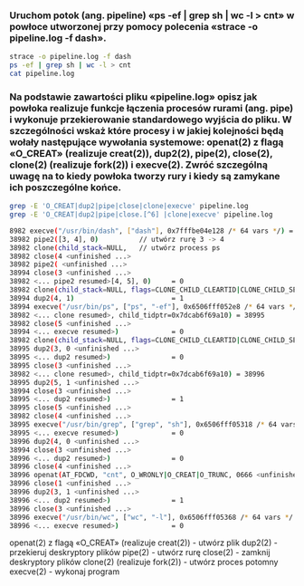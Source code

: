 ### Uruchom potok (ang. pipeline) «ps -ef | grep sh | wc -l > cnt» w powłoce utworzonej przy pomocy polecenia «strace -o pipeline.log -f dash». 
```bash
strace -o pipeline.log -f dash
ps -ef | grep sh | wc -l > cnt
cat pipeline.log
```
### Na podstawie zawartości pliku «pipeline.log» opisz jak powłoka realizuje funkcje łączenia procesów rurami (ang. pipe) i wykonuje przekierowanie standardowego wyjścia do pliku. W szczególności wskaż które procesy i w jakiej kolejności będą wołały następujące wywołania systemowe: openat(2) z flagą «O_CREAT» (realizuje creat(2)), dup2(2), pipe(2), close(2), clone(2) (realizuje fork(2)) i execve(2). Zwróć szczególną uwagę na to kiedy powłoka tworzy rury i kiedy są zamykane ich poszczególne końce.
```bash
grep -E 'O_CREAT|dup2|pipe|close|clone|execve' pipeline.log
grep -E 'O_CREAT|dup2|pipe|close.[^6] |clone|execve' pipeline.log

8982 execve("/usr/bin/dash", ["dash"], 0x7fffbe04e128 /* 64 vars */) = 0
38982 pipe2([3, 4], 0)          // utwórz rurę 3 -> 4
38982 clone(child_stack=NULL,   // utwórz process ps
38982 close(4 <unfinished ...>
38982 pipe2( <unfinished ...>
38994 close(3 <unfinished ...>
38982 <... pipe2 resumed>[4, 5], 0)     = 0
38982 clone(child_stack=NULL, flags=CLONE_CHILD_CLEARTID|CLONE_CHILD_SETTID|SIGCHLD <unfinished ...>
38994 dup2(4, 1)                        = 1
38994 execve("/usr/bin/ps", ["ps", "-ef"], 0x6506fff052e8 /* 64 vars */ <unfinished ...>
38982 <... clone resumed>, child_tidptr=0x7dcab6f69a10) = 38995
38982 close(5 <unfinished ...>
38994 <... execve resumed>)             = 0
38982 clone(child_stack=NULL, flags=CLONE_CHILD_CLEARTID|CLONE_CHILD_SETTID|SIGCHLD <unfinished ...>
38995 dup2(3, 0 <unfinished ...>
38995 <... dup2 resumed>)               = 0
38995 close(3 <unfinished ...>
38982 <... clone resumed>, child_tidptr=0x7dcab6f69a10) = 38996
38995 dup2(5, 1 <unfinished ...>
38994 close(3 <unfinished ...>
38995 <... dup2 resumed>)               = 1
38995 close(5 <unfinished ...>
38982 close(4 <unfinished ...>
38995 execve("/usr/bin/grep", ["grep", "sh"], 0x6506fff05318 /* 64 vars */ <unfinished ...>
38995 <... execve resumed>)             = 0
38996 dup2(4, 0 <unfinished ...>
38994 close(3 <unfinished ...>
38996 <... dup2 resumed>)               = 0
38996 close(4 <unfinished ...>
38996 openat(AT_FDCWD, "cnt", O_WRONLY|O_CREAT|O_TRUNC, 0666 <unfinished ...>
38996 close(1 <unfinished ...>
38996 dup2(3, 1 <unfinished ...>
38996 <... dup2 resumed>)               = 1
38996 close(3 <unfinished ...>
38996 execve("/usr/bin/wc", ["wc", "-l"], 0x6506fff05368 /* 64 vars */ <unfinished ...>
38996 <... execve resumed>)             = 0
```
openat(2) z flagą «O_CREAT» (realizuje creat(2)) - utwórz plik
dup2(2) - przekieruj deskryptory plików
pipe(2) - utwórz rurę
close(2) - zamknij deskryptory plików
clone(2) (realizuje fork(2)) - utwórz proces potomny
execve(2) - wykonaj program